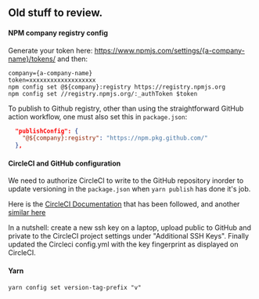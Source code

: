 ## Old stuff to review.

#### NPM company registry config

Generate your token here: https://www.npmjs.com/settings/{a-company-name}/tokens/ and then:

```shell
company={a-company-name}
token=xxxxxxxxxxxxxxxxxxx
npm config set @${company}:registry https://registry.npmjs.org
npm config set //registry.npmjs.org/:_authToken $token
```

To publish to Github registry, other than using the straightforward GitHub action workflow, one must also set this in `package.json`:

```json
  "publishConfig": {
    "@${company}:registry": "https://npm.pkg.github.com/"
  },
```

#### CircleCI and GitHub configuration

We need to authorize CircleCI to write to the GitHub repository inorder to update versioning in the `package.json` when `yarn publish` has done it's job. 

Here is the [CircleCI Documentation](https://circleci.com/docs/2.0/gh-bb-integration/#creating-a-github-deploy-key) that has been followed, and another [similar here](https://circleci.com/docs/2.0/add-ssh-key/)

In a nutshell: create a new ssh key on a laptop, upload public to GitHub and private to the CircleCI project settings under "Additional SSH Keys". Finally updated the Circleci config.yml with the key fingerprint as displayed on CircleCI. 

#### Yarn

```shell
yarn config set version-tag-prefix "v"
```
